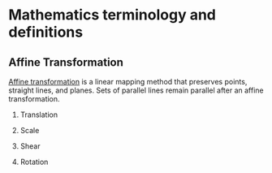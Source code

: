 # Mathematics terminology and definitions
## Affine Transformation
[Affine transformation](https://www.mathworks.com/discovery/affine-transformation.html) is a linear mapping method that preserves points, straight lines, and planes. Sets of parallel lines remain parallel after an affine transformation.

1.  Translation

2.  Scale

3. Shear

4. Rotation